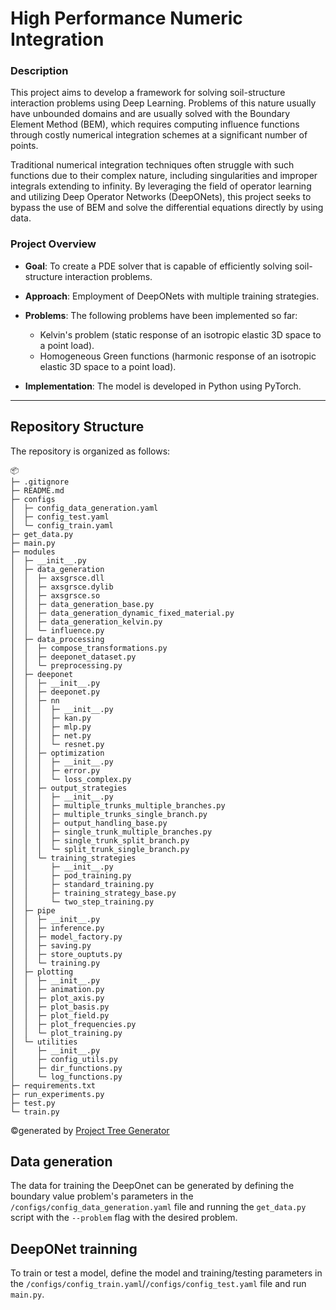 # High Performance Numeric Integration

### Description

This project aims to develop a framework for solving soil-structure interaction problems using Deep Learning. Problems of this nature usually have unbounded domains and are usually solved with the Boundary Element Method (BEM), which requires computing influence functions through costly numerical integration schemes at a significant number of points.

Traditional numerical integration techniques often struggle with such functions due to their complex nature, including singularities and improper integrals extending to infinity. By leveraging the field of operator learning and utilizing Deep Operator Networks (DeepONets), this project seeks to bypass the use of BEM and solve the differential equations directly by using data.

### Project Overview

- **Goal**: To create a PDE solver that is capable of efficiently solving soil-structure interaction problems.

- **Approach**: Employment of DeepONets with multiple training strategies.

- **Problems**: The following problems have been implemented so far:
  - Kelvin's problem (static response of an isotropic elastic 3D space to a point load).
  - Homogeneous Green functions (harmonic response of an isotropic elastic 3D space to a point load).
  
- **Implementation**: The model is developed in Python using PyTorch.

---

## Repository Structure

The repository is organized as follows:
```
📦 
├─ .gitignore
├─ README.md
├─ configs
│  ├─ config_data_generation.yaml
│  ├─ config_test.yaml
│  └─ config_train.yaml
├─ get_data.py
├─ main.py
├─ modules
│  ├─ __init__.py
│  ├─ data_generation
│  │  ├─ axsgrsce.dll
│  │  ├─ axsgrsce.dylib
│  │  ├─ axsgrsce.so
│  │  ├─ data_generation_base.py
│  │  ├─ data_generation_dynamic_fixed_material.py
│  │  ├─ data_generation_kelvin.py
│  │  └─ influence.py
│  ├─ data_processing
│  │  ├─ compose_transformations.py
│  │  ├─ deeponet_dataset.py
│  │  └─ preprocessing.py
│  ├─ deeponet
│  │  ├─ __init__.py
│  │  ├─ deeponet.py
│  │  ├─ nn
│  │  │  ├─ __init__.py
│  │  │  ├─ kan.py
│  │  │  ├─ mlp.py
│  │  │  ├─ net.py
│  │  │  └─ resnet.py
│  │  ├─ optimization
│  │  │  ├─ __init__.py
│  │  │  ├─ error.py
│  │  │  └─ loss_complex.py
│  │  ├─ output_strategies
│  │  │  ├─ __init__.py
│  │  │  ├─ multiple_trunks_multiple_branches.py
│  │  │  ├─ multiple_trunks_single_branch.py
│  │  │  ├─ output_handling_base.py
│  │  │  ├─ single_trunk_multiple_branches.py
│  │  │  ├─ single_trunk_split_branch.py
│  │  │  └─ split_trunk_single_branch.py
│  │  └─ training_strategies
│  │     ├─ __init__.py
│  │     ├─ pod_training.py
│  │     ├─ standard_training.py
│  │     ├─ training_strategy_base.py
│  │     └─ two_step_training.py
│  ├─ pipe
│  │  ├─ __init__.py
│  │  ├─ inference.py
│  │  ├─ model_factory.py
│  │  ├─ saving.py
│  │  ├─ store_ouptuts.py
│  │  └─ training.py
│  ├─ plotting
│  │  ├─ __init__.py
│  │  ├─ animation.py
│  │  ├─ plot_axis.py
│  │  ├─ plot_basis.py
│  │  ├─ plot_field.py
│  │  ├─ plot_frequencies.py
│  │  └─ plot_training.py
│  └─ utilities
│     ├─ __init__.py
│     ├─ config_utils.py
│     ├─ dir_functions.py
│     └─ log_functions.py
├─ requirements.txt
├─ run_experiments.py
├─ test.py
└─ train.py
```
©generated by [Project Tree Generator](https://woochanleee.github.io/project-tree-generator)

## Data generation

The data for training the DeepOnet can be generated by defining the boundary value problem's parameters in the  ```/configs/config_data_generation.yaml``` file and running the ```get_data.py``` script with the ```--problem``` flag with the desired problem.

## DeepONet trainning

To train or test a model, define the model and training/testing parameters in the ```/configs/config_train.yaml```/```/configs/config_test.yaml``` file and run ```main.py```.

